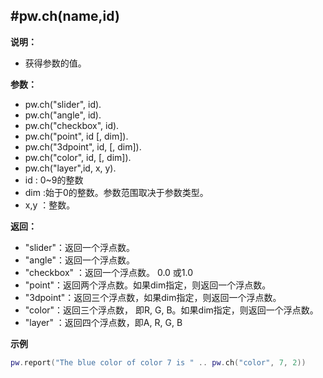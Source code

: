 #pw.ch(name,id)
---

**说明：**

- 获得参数的值。 

**参数：**

- pw.ch("slider", id).
- pw.ch("angle", id).
- pw.ch("checkbox", id).
- pw.ch("point", id [, dim]).
- pw.ch("3dpoint", id, [, dim]).
- pw.ch("color", id, [, dim]).
- pw.ch("layer",id, x, y).
- id : 0~9的整数
- dim :始于0的整数。参数范围取决于参数类型。 
- x,y ：整数。

**返回：**

- "slider"：返回一个浮点数。
- "angle"：返回一个浮点数。
- "checkbox" ：返回一个浮点数。 0.0 或1.0
- "point"：返回两个浮点数。如果dim指定，则返回一个浮点数。
- "3dpoint"：返回三个浮点数，如果dim指定，则返回一个浮点数。
- "color"：返回三个浮点数， 即R, G, B。如果dim指定，则返回一个浮点数。
- "layer" ：返回四个浮点数，即A, R, G, B

**示例**

```lua:ch.lua
pw.report("The blue color of color 7 is " .. pw.ch("color", 7, 2))
```